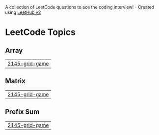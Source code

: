 A collection of LeetCode questions to ace the coding interview! - Created using [LeetHub v2](https://github.com/arunbhardwaj/LeetHub-2.0)
<!---LeetCode Topics Start-->
# LeetCode Topics
## Array
|  |
| ------- |
| [2145-grid-game](https://github.com/inamprograms/LeetCode-Problems/tree/master/2145-grid-game) |
## Matrix
|  |
| ------- |
| [2145-grid-game](https://github.com/inamprograms/LeetCode-Problems/tree/master/2145-grid-game) |
## Prefix Sum
|  |
| ------- |
| [2145-grid-game](https://github.com/inamprograms/LeetCode-Problems/tree/master/2145-grid-game) |
<!---LeetCode Topics End-->